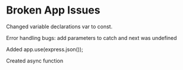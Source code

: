 # Broken App Issues

Changed variable declarations var to const.

Error handling bugs: add parameters to catch and next was undefined

Added app.use(express.json());

Created async function